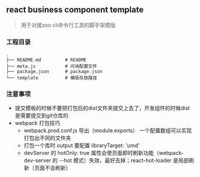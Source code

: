 ## react business component template

> 用于对接zoo cli命令行工具的脚手架模版

### 工程目录

```
.
├── README.md         # README
├── meta.js           # 问询配置文件
├── package.json      # package.json
└── template          # 模版存放路径
```
### 注意事项
- 提交模板的时候不要把打包后的dist文件夹提交上去了，开发组件的时候dist是需要提交到git仓库的
- webpack 打包技巧
  - webpack.prod.conf.js 导出（module.exports） 一个配置数组可以实现打包出不同的文件夹
  - 打包一个库时 output 要配置 libraryTarget: 'umd'
  - devServer 的 hotOnly: true 属性会使页面即时刷新功能（webpack-dev-server 的 --hot 模式）失效，最好去掉；react-hot-loader 是局部刷新（页面不会刷新）